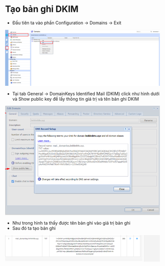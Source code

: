 # Tạo bản ghi DKIM
- Đầu tiên ta vào phần Configuration -> Domains -> Exit 

<img src="img/1.png">

- Tại tab General -> DomainKeys Identified Mail (DKIM) click như hình dưới và Show public key để lấy thông tin giá trị và tên bản ghi DKIM

<img src="img/2.png">

- Như trong hình ta thấy được tên bản ghi vào giá trị bản ghi
- Sau đó ta tạo bản ghi

<img src="img/3.PNG">

